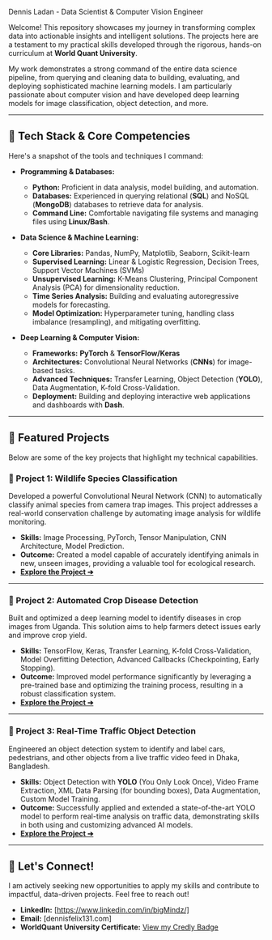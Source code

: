 Dennis Ladan - Data Scientist & Computer Vision Engineer

Welcome\! This repository showcases my journey in transforming complex data into actionable insights and intelligent solutions. The projects here are a testament to my practical skills developed through the rigorous, hands-on curriculum at **World Quant University**.

My work demonstrates a strong command of the entire data science pipeline, from querying and cleaning data to building, evaluating, and deploying sophisticated machine learning models. I am particularly passionate about computer vision and have developed deep learning models for image classification, object detection, and more.

-----

## 🔧 Tech Stack & Core Competencies

Here's a snapshot of the tools and techniques I command:

  * **Programming & Databases:**

      * **Python:** Proficient in data analysis, model building, and automation.
      * **Databases:** Experienced in querying relational (**SQL**) and NoSQL (**MongoDB**) databases to retrieve data for analysis.
      * **Command Line:** Comfortable navigating file systems and managing files using **Linux/Bash**.

  * **Data Science & Machine Learning:**

      * **Core Libraries:** Pandas, NumPy, Matplotlib, Seaborn, Scikit-learn
      * **Supervised Learning:** Linear & Logistic Regression, Decision Trees, Support Vector Machines (SVMs)
      * **Unsupervised Learning:** K-Means Clustering, Principal Component Analysis (PCA) for dimensionality reduction.
      * **Time Series Analysis:** Building and evaluating autoregressive models for forecasting.
      * **Model Optimization:** Hyperparameter tuning, handling class imbalance (resampling), and mitigating overfitting.

  * **Deep Learning & Computer Vision:**

      * **Frameworks:** **PyTorch** & **TensorFlow/Keras**
      * **Architectures:** Convolutional Neural Networks (**CNNs**) for image-based tasks.
      * **Advanced Techniques:** Transfer Learning, Object Detection (**YOLO**), Data Augmentation, K-fold Cross-Validation.
      * **Deployment:** Building and deploying interactive web applications and dashboards with **Dash**.

-----

## 🚀 Featured Projects

Below are some of the key projects that highlight my technical capabilities.

### 📸 Project 1: Wildlife Species Classification

Developed a powerful Convolutional Neural Network (CNN) to automatically classify animal species from camera trap images. This project addresses a real-world conservation challenge by automating image analysis for wildlife monitoring.

  * **Skills:** Image Processing, PyTorch, Tensor Manipulation, CNN Architecture, Model Prediction.
  * **Outcome:** Created a model capable of accurately identifying animals in new, unseen images, providing a valuable tool for ecological research.
  * **[Explore the Project ➔](https://www.google.com/search?q=your-repo-link-here)**

-----

### 🌿 Project 2: Automated Crop Disease Detection

Built and optimized a deep learning model to identify diseases in crop images from Uganda. This solution aims to help farmers detect issues early and improve crop yield.

  * **Skills:** TensorFlow, Keras, Transfer Learning, K-fold Cross-Validation, Model Overfitting Detection, Advanced Callbacks (Checkpointing, Early Stopping).
  * **Outcome:** Improved model performance significantly by leveraging a pre-trained base and optimizing the training process, resulting in a robust classification system.
  * **[Explore the Project ➔](https://www.google.com/search?q=your-repo-link-here)**

-----

### 🚗 Project 3: Real-Time Traffic Object Detection

Engineered an object detection system to identify and label cars, pedestrians, and other objects from a live traffic video feed in Dhaka, Bangladesh.

  * **Skills:** Object Detection with **YOLO** (You Only Look Once), Video Frame Extraction, XML Data Parsing (for bounding boxes), Data Augmentation, Custom Model Training.
  * **Outcome:** Successfully applied and extended a state-of-the-art YOLO model to perform real-time analysis on traffic data, demonstrating skills in both using and customizing advanced AI models.
  * **[Explore the Project ➔](https://www.google.com/search?q=your-repo-link-here)**

-----

## 🤝 Let's Connect\!

I am actively seeking new opportunities to apply my skills and contribute to impactful, data-driven projects. Feel free to reach out\!

  * **LinkedIn:** [https://www.linkedin.com/in/bigMindz/]
  * **Email:** [dennisfelix131.com]
  * **WorldQuant University Certificate:** [View my Credly Badge](https://www.credly.com/badges/7e88c1dd-1508-4ca2-9345-45982c0e80a3/linked_in_profile)
